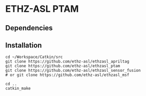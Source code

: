 ETHZ-ASL PTAM
===========================

Dependencies
-----------


Installation
-----------

```
cd ~/Workspace/Catkin/src
git clone https://github.com/ethz-asl/ethzasl_apriltag
git clone https://github.com/ethz-asl/ethzasl_ptam
git clone https://github.com/ethz-asl/ethzasl_sensor_fusion
# or git clone https://github.com/ethz-asl/ethzasl_msf

cd ..
catkin_make
```

